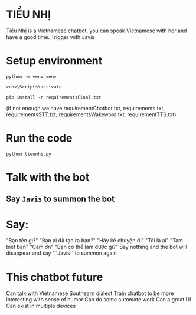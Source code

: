 # TIỂU NHỊ
Tiểu Nhị  is a Vietnamese chatbot, you can speak Vietnamese with her and have a good time. Trigger with Javis 


# Setup environment

```
python -m venv venv

```

```
venv\Scripts\activate

```

```
pip install -r requirementsFinal.txt

```

(if not enough we have requirementChatbot.txt, requirements.txt, requirementsSTT.txt, requirementsWakeword.txt, requirementTTS.txt)


# Run the code

```
python tieunhi.py

```

# Talk with the bot

## Say ``` Javis ``` to summon the bot

# Say: 
"Bạn tên gì?"
"Bạn ai đã tạo ra bạn?"
"Hãy kể chuyện đi"
"Tôi là ai"
"Tạm biệt bạn"
"Cảm ơn"
"Bạn có thể làm được gì?"
Say nothing and the bot will disappear and say ```Javis`` to summon again

# This chatbot future

Can talk with Vietnamese Southearn dialect 
Train chatbot to be more interesting with sense of humor
Can do some automate work 
Can a great UI 
Can exist in multiple devices 



